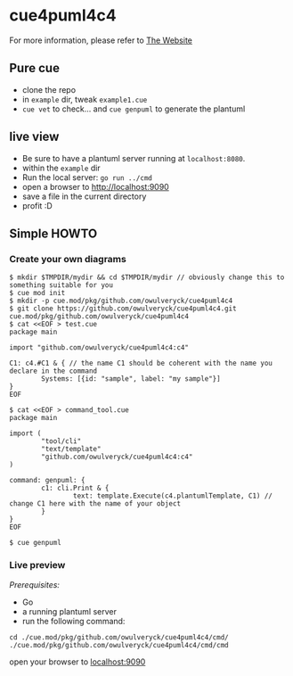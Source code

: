 # cue4puml4c4

For more information, please refer to [The Website](https://owulveryck.github.io/cue4puml4c4/)

## Pure cue

- clone the repo
- in `example` dir, tweak `example1.cue`
- `cue vet` to check... and `cue genpuml` to generate the plantuml

## live view

- Be sure to have a plantuml server running at `localhost:8080`.
- within the `example` dir
- Run the local server: `go run ../cmd`
- open a browser to [http://localhost:9090](http://localhost:9090)
- save a file in the current directory
- profit :D

## Simple HOWTO

### Create your own diagrams

```shell
$ mkdir $TMPDIR/mydir && cd $TMPDIR/mydir // obviously change this to something suitable for you
$ cue mod init
$ mkdir -p cue.mod/pkg/github.com/owulveryck/cue4puml4c4
$ git clone https://github.com/owulveryck/cue4puml4c4.git cue.mod/pkg/github.com/owulveryck/cue4puml4c4
$ cat <<EOF > test.cue
package main

import "github.com/owulveryck/cue4puml4c4:c4"

C1: c4.#C1 & { // the name C1 should be coherent with the name you declare in the command
        Systems: [{id: "sample", label: "my sample"}]
}
EOF

$ cat <<EOF > command_tool.cue
package main

import (
        "tool/cli"
        "text/template"
        "github.com/owulveryck/cue4puml4c4:c4"
)

command: genpuml: {
        c1: cli.Print & {
                text: template.Execute(c4.plantumlTemplate, C1) // change C1 here with the name of your object
        }
}
EOF

$ cue genpuml
```

### Live preview

*Prerequisites:*

- Go
- a running plantuml server
- run the following command:

```shell
cd ./cue.mod/pkg/github.com/owulveryck/cue4puml4c4/cmd/
./cue.mod/pkg/github.com/owulveryck/cue4puml4c4/cmd/cmd
```

open your browser to [localhost:9090](http://localhost:9090)
